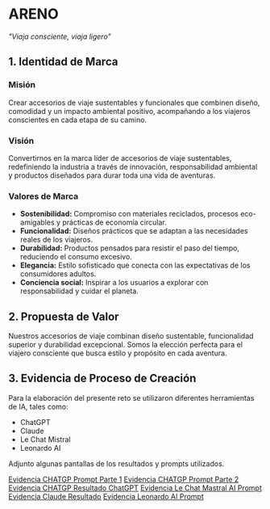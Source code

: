 # ARENO  
*"Viaja consciente, viaja ligero"*  

## 1. Identidad de Marca  

### **Misión**  
Crear accesorios de viaje sustentables y funcionales que combinen diseño, comodidad y un impacto ambiental positivo, acompañando a los viajeros conscientes en cada etapa de su camino.  

### **Visión**  
Convertirnos en la marca líder de accesorios de viaje sustentables, redefiniendo la industria a través de innovación, responsabilidad ambiental y productos diseñados para durar toda una vida de aventuras.  

### **Valores de Marca**  
- **Sostenibilidad:** Compromiso con materiales reciclados, procesos eco-amigables y prácticas de economía circular.  
- **Funcionalidad:** Diseños prácticos que se adaptan a las necesidades reales de los viajeros.  
- **Durabilidad:** Productos pensados para resistir el paso del tiempo, reduciendo el consumo excesivo.  
- **Elegancia:** Estilo sofisticado que conecta con las expectativas de los consumidores adultos.  
- **Conciencia social:** Inspirar a los usuarios a explorar con responsabilidad y cuidar el planeta.  

## 2. Propuesta de Valor  

Nuestros accesorios de viaje combinan diseño sustentable, funcionalidad superior y durabilidad excepcional. Somos la elección perfecta para el viajero consciente que busca estilo y propósito en cada aventura.  

## 3. Evidencia de Proceso de Creación  

Para la elaboración del presente reto se utilizaron diferentes herramientas de IA, tales como:  
- ChatGPT  
- Claude  
- Le Chat Mistral  
- Leonardo AI  

Adjunto algunas pantallas de los resultados y prompts utilizados.  

[Evidencia CHATGP Prompt Parte 1](https://github.com/amvasquezl25/Areno/blob/main/ArenoEvidencia1AI.png?raw=true)
[Evidencia CHATGP Prompt Parte 2](https://github.com/amvasquezl25/Areno/blob/main/ArenoEvidencia2AI.png?raw=true)
[Evidencia CHATGP Resultado ChatGPT](https://github.com/amvasquezl25/Areno/blob/main/ArenoEvidencia4AI.png)
[Evidencia Le Chat Mastral AI Prompt](https://github.com/amvasquezl25/Areno/blob/main/ArenoEvidencia5AI.png?raw=true)
[Evidencia Claude Resultado](https://github.com/amvasquezl25/Areno/blob/main/ArenoEvidencia6AI.png?raw=true)
[Evidencia Leonardo AI Prompt](https://github.com/amvasquezl25/Areno/blob/main/ArenoEvidencia7AI.png?raw=true)
